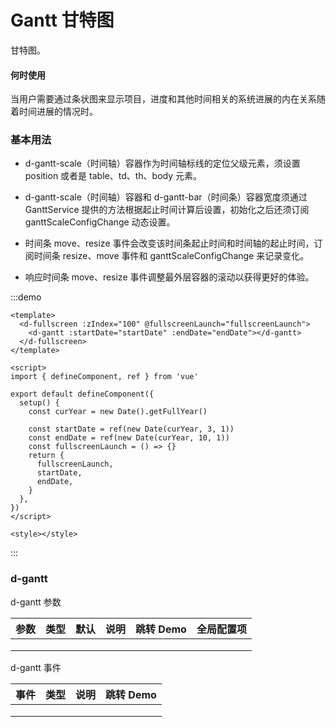 # Gantt 甘特图

甘特图。

#### 何时使用

当用户需要通过条状图来显示项目，进度和其他时间相关的系统进展的内在关系随着时间进展的情况时。

### 基本用法

- d-gantt-scale（时间轴）容器作为时间轴标线的定位父级元素，须设置 position 或者是 table、td、th、body 元素。

- d-gantt-scale（时间轴）容器和 d-gantt-bar（时间条）容器宽度须通过 GanttService 提供的方法根据起止时间计算后设置，初始化之后还须订阅 ganttScaleConfigChange 动态设置。

- 时间条 move、resize 事件会改变该时间条起止时间和时间轴的起止时间，订阅时间条 resize、move 事件和 ganttScaleConfigChange 来记录变化。

- 响应时间条 move、resize 事件调整最外层容器的滚动以获得更好的体验。

:::demo

```vue
<template>
  <d-fullscreen :zIndex="100" @fullscreenLaunch="fullscreenLaunch">
    <d-gantt :startDate="startDate" :endDate="endDate"></d-gantt>
  </d-fullscreen>
</template>

<script>
import { defineComponent, ref } from 'vue'

export default defineComponent({
  setup() {
    const curYear = new Date().getFullYear()

    const startDate = ref(new Date(curYear, 3, 1))
    const endDate = ref(new Date(curYear, 10, 1))
    const fullscreenLaunch = () => {}
    return {
      fullscreenLaunch,
      startDate,
      endDate,
    }
  },
})
</script>

<style></style>
```

:::

### d-gantt

d-gantt 参数

| 参数 | 类型 | 默认 | 说明 | 跳转 Demo | 全局配置项 |
| ---- | ---- | ---- | ---- | --------- | ---------- |
|      |      |      |      |           |            |
|      |      |      |      |           |            |
|      |      |      |      |           |            |

d-gantt 事件

| 事件 | 类型 | 说明 | 跳转 Demo |
| ---- | ---- | ---- | --------- |
|      |      |      |           |
|      |      |      |           |
|      |      |      |           |
